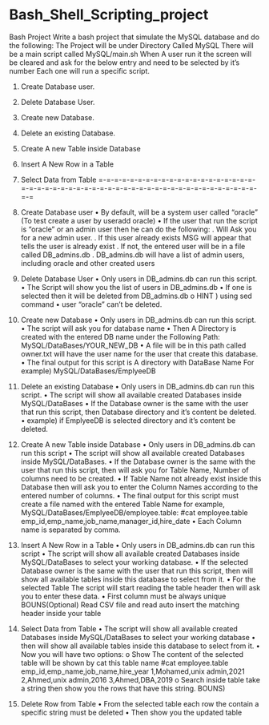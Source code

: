 # Bash_Shell_Scripting_project
Bash Project
Write a bash project that simulate the MySQL database and do the following:
The Project will be under Directory Called MySQL
There will be a main script called MySQL/main.sh
When A user run it the screen will be cleared and ask for the below entry and need to be selected by it’s number Each one will run a specific script.
1) Create Database user.
2) Delete Database User.
3) Create new Database.
4) Delete an existing Database.
5) Create A new Table inside Database
6) Insert A New Row in a Table
7) Select Data from Table
=-=-=-=-=-=-=-=-=-=-=-=-=-=-=-=-=-=-=-=-=-=-=-=-=-=-=-=-=-=-=-=-=-=-=-=-=-=-=-=-=-=-=-=-=-=-=-=-=-=-=-=
1) Create Database user
• By default, will be a system user called “oracle”
(To test create a user by useradd oracle)
• If the user that run the script is “oracle” or an admin user then he can do the following:
. Will Ask you for a new admin user.
. If this user already exists MSG will appear that tells the user is already exist
. If not, the entered user will be in a file called DB_admins.db
. DB_admins.db will have a list of admin users, including oracle and other created users

2) Delete Database User
• Only users in DB_admins.db can run this script.
• The Script will show you the list of users in DB_admins.db
• If one is selected then it will be deleted from DB_admins.db
o HINT ) using sed command
• user “oracle” can’t be deleted.

3) Create new Database
• Only users in DB_admins.db can run this script.
• The script will ask you for database name
• Then A Directory is created with the entered DB name under the Following Path:
MySQL/DataBases/YOUR_NEW_DB
• A file will be in this path called owner.txt will have the user name for the user that create this database.
• The final output for this script is A directory with DataBase Name
For example) MySQL/DataBases/EmplyeeDB

4) Delete an existing Database
• Only users in DB_admins.db can run this script.
• The script will show all available created Databases inside MySQL/DataBases
• If the Database owner is the same with the user that run this script, then Database directory and it’s content be deleted.
• example) if EmplyeeDB is selected directory and it’s content be deleted.

5) Create A new Table inside Database
• Only users in DB_admins.db can run this script
• The script will show all available created Databases inside MySQL/DataBases.
• If the Database owner is the same with the user that run this script,
then will ask you for Table Name, Number of columns need to be created.
• If Table Name not already exist inside this Database then will ask you to enter the Column Names according to the entered number of columns.
• The final output for this script must create a file named with the entered Table Name
for example, MySQL/DataBases/EmplyeeDB/employee.table:
#cat employee.table
emp_id,emp_name,job_name,manager_id,hire_date
• Each Column name is separated by comma.

6) Insert A New Row in a Table
• Only users in DB_admins.db can run this script
• The script will show all available created Databases inside MySQL/DataBases to select your working database.
• If the selected Database owner is the same with the user that run this script, then will show all available tables inside this database to select from it.
• For the selected Table The script will start reading the table header then will ask you to enter these data.
• First column must be always unique
BOUNS(Optional) Read CSV file and read auto insert the matching header inside your table

7) Select Data from Table
• The script will show all available created Databases inside MySQL/DataBases to select your working database
• then will show all available tables inside this database to select from it.
• Now you will have two options:
o Show The content of the selected table will be shown by cat this table name
#cat employee.table
emp_id,emp_name,job_name,hire_year
1,Mohamed,unix admin,2021
2,Ahmed,unix admin,2016
3,Ahmed,DBA,2019
o Search inside table take a string then show you the rows that have this string.
BOUNS)

8) Delete Row from Table
• From the selected table each row the contain a specific string must be deleted
• Then show you the updated table
